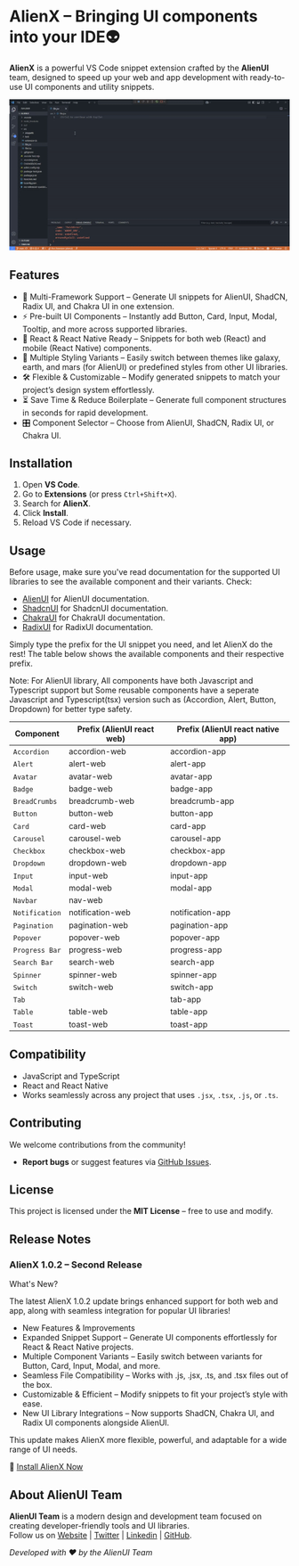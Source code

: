 # AlienX – Bringing UI components into your IDE👽

**AlienX** is a powerful VS Code snippet extension crafted by the **AlienUI** team, designed to speed up your web and app development with ready-to-use UI components and utility snippets.

![alienx](alienx.gif)

## Features

- 🧩 Multi-Framework Support – Generate UI snippets for AlienUI, ShadCN, Radix UI, and Chakra UI in one extension.
- ⚡ Pre-built UI Components – Instantly add Button, Card, Input, Modal, Tooltip, and more across supported libraries.
- 🔄 React & React Native Ready – Snippets for both web (React) and mobile (React Native) components.
- 🎨 Multiple Styling Variants – Easily switch between themes like galaxy, earth, and mars (for AlienUI) or predefined styles from other UI libraries.
- 🛠️ Flexible & Customizable – Modify generated snippets to match your project’s design system effortlessly.
- ⏳ Save Time & Reduce Boilerplate – Generate full component structures in seconds for rapid development.
- 🎛 Component Selector – Choose from AlienUI, ShadCN, Radix UI, or Chakra UI.

## Installation

1. Open **VS Code**.
2. Go to **Extensions** (or press `Ctrl+Shift+X`).
3. Search for **AlienX**.
4. Click **Install**.
5. Reload VS Code if necessary.

## Usage

Before usage, make sure you've read documentation for the supported UI libraries to see the available component and their variants. Check:

- [AlienUI](https://alienui.vercel.app) for AlienUI documentation.
- [ShadcnUI](https://ui.shadcn.com/) for ShadcnUI documentation.
- [ChakraUI](https://chakra-ui.com/) for ChakraUI documentation.
- [RadixUI](https://www.radix-ui.com/) for RadixUI documentation.

Simply type the prefix for the UI snippet you need, and let AlienX do the rest!
The table below shows the available components and their respective prefix.

Note: For AlienUI library, All components have both Javascript and Typescript support but Some reusable components have a seperate Javascript and Typescript(tsx) version such as (Accordion, Alert, Button, Dropdown) for better type safety.

| **Component**  | **Prefix (AlienUI react web)** | **Prefix (AlienUI react native app)** |
| -------------- | ------------------------------ | ------------------------------------- |
| `Accordion`    | accordion-web                  | accordion-app                         |
| `Alert`        | alert-web                      | alert-app                             |
| `Avatar`       | avatar-web                     | avatar-app                            |
| `Badge`        | badge-web                      | badge-app                             |
| `BreadCrumbs`  | breadcrumb-web                 | breadcrumb-app                        |
| `Button`       | button-web                     | button-app                            |
| `Card`         | card-web                       | card-app                              |
| `Carousel`     | carousel-web                   | carousel-app                          |
| `Checkbox`     | checkbox-web                   | checkbox-app                          |
| `Dropdown`     | dropdown-web                   | dropdown-app                          |
| `Input`        | input-web                      | input-app                             |
| `Modal`        | modal-web                      | modal-app                             |
| `Navbar`       | nav-web                        |                                       |
| `Notification` | notification-web               | notification-app                      |
| `Pagination`   | pagination-web                 | pagination-app                        |
| `Popover`      | popover-web                    | popover-app                           |
| `Progress Bar` | progress-web                   | progress-app                          |
| `Search Bar`   | search-web                     | search-app                            |
| `Spinner`      | spinner-web                    | spinner-app                           |
| `Switch`       | switch-web                     | switch-app                            |
| `Tab`          |                                | tab-app                               |
| `Table`        | table-web                      | table-app                             |
| `Toast`        | toast-web                      | toast-app                             |

## Compatibility

- JavaScript and TypeScript
- React and React Native
- Works seamlessly across any project that uses `.jsx`, `.tsx`, `.js`, or `.ts`.

## Contributing

We welcome contributions from the community!

- **Report bugs** or suggest features via [GitHub Issues](https://github.com/khaymanii/AlienUI/issues).

## License

This project is licensed under the **MIT License** – free to use and modify.

## Release Notes

### AlienX 1.0.2 – Second Release

What's New?

The latest AlienX 1.0.2 update brings enhanced support for both web and app, along with seamless integration for popular UI libraries!

- New Features & Improvements
- Expanded Snippet Support – Generate UI components effortlessly for React & React Native projects.
- Multiple Component Variants – Easily switch between variants for Button, Card, Input, Modal, and more.
- Seamless File Compatibility – Works with .js, .jsx, .ts, and .tsx files out of the box.
- Customizable & Efficient – Modify snippets to fit your project’s style with ease.
- New UI Library Integrations – Now supports ShadCN, Chakra UI, and Radix UI components alongside AlienUI.

This update makes AlienX more flexible, powerful, and adaptable for a wide range of UI needs.

🔗 [Install AlienX Now](https://marketplace.visualstudio.com/items?itemName=AlienUI.alienx)

## About AlienUI Team

**AlienUI Team** is a modern design and development team focused on creating developer-friendly tools and UI libraries.  
Follow us on [Website](https://alienui.vercel.app) | [Twitter](https://x.com/alienui) | [Linkedin](https://linkedin.com/company/alien-ui) | [GitHub](https://github.com/khaymanii/alienui).

_Developed with ❤️ by the AlienUI Team_
